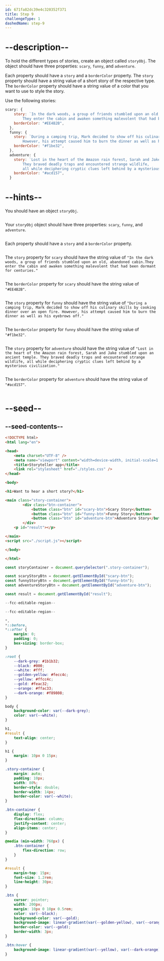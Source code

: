 ```yaml
---
id: 671fa82dc39e4c320352f371
title: Step 9
challengeType: 1
dashedName: step-9
---
```


# --description--

To hold the different types of stories, create an object called `storyObj`. The object should have three properties: `scary`, `funny`, and `adventure`. 

Each property should have a `story` and a `borderColor` property. The `story` property should have a string value of a short story of the respective type. The `borderColor` property should have a string value of a color that you want to use to style the story.

Use the following stories:

```js
scary: {
    story: `In the dark woods, a group of friends stumbled upon an old, abandoned cabin.
        They enter the cabin and awaken something malevolent that had been dormant for centuries.`,
    borderColor: "#EE4B2B",
  },
  funny: {
    story: `During a camping trip, Mark decided to show off his culinary skills by cooking dinner over an open fire.
        However, his attempt caused him to burn the dinner as well as his eyebrows off.`,
    borderColor: "#f1be32",
  },
  adventure: {
    story: `Lost in the heart of the Amazon rain forest, Sarah and Jake stumbled upon an ancient temple.
        They braved deadly traps and encountered strange wildlife,
        all while deciphering cryptic clues left behind by a mysterious civilization.`,
    borderColor: "#acd157",
  }
```

# --hints--

You should have an object `storyObj`.

```js

```

Your `storyObj` object should have three properties: `scary`, `funny`, and `adventure`.

```js

```

Each property should have a `story` and a `borderColor` property.

```js

```

The `story` property for `scary` should have the string value of `"In the dark woods, a group of friends stumbled upon an old, abandoned cabin.They enter the cabin and awaken something malevolent that had been dormant for centuries."`

```js

```

The `borderColor` property for `scary` should have the string value of `"#EE4B2B"`.

```js

```

The `story` property for `funny` should have the string value of `"During a camping trip, Mark decided to show off his culinary skills by cooking dinner over an open fire. However, his attempt caused him to burn the dinner as well as his eyebrows off."`

```js

```

The `borderColor` property for `funny` should have the string value of `"#f1be32"`.

```js

```

The `story` property for `adventure` should have the string value of `"Lost in the heart of the Amazon rain forest, Sarah and Jake stumbled upon an ancient temple. They braved deadly traps and encountered strange wildlife, all while deciphering cryptic clues left behind by a mysterious civilization."`

```js

```

The `borderColor` property for `adventure` should have the string value of `"#acd157"`.

```js

```

# --seed--

## --seed-contents--

```html
<!DOCTYPE html>
<html lang="en">

<head>
    <meta charset="UTF-8" />
    <meta name="viewport" content="width=device-width, initial-scale=1.0" />
    <title>Storyteller app</title>
    <link rel="stylesheet" href="./styles.css" />
</head>

<body>

<h1>Want to hear a short story?</h1>

<main class="story-container">
        <div class="btn-container">
            <button class="btn" id="scary-btn">Scary Story</button>
            <button class="btn" id="funny-btn">Funny Story</button>
            <button class="btn" id="adventure-btn">Adventure Story</button>
        </div>
    <p id="result"></p>

</main>
<script src="./script.js"></script>

</body>

</html>
```

```js
const storyContainer = document.querySelector(".story-container");

const scaryStoryBtn = document.getElementById("scary-btn");
const funnyStoryBtn = document.getElementById("funny-btn");
const adventureStoryBtn = document.getElementById("adventure-btn");

const result = document.getElementById("result");

--fcc-editable-region--

--fcc-editable-region--
```

```css
*,
*::before,
*::after {
    margin: 0;
    padding: 0;
    box-sizing: border-box;
}

:root {
    --dark-grey: #1b1b32;
    --black: #000;
    --white: #fff;
    --golden-yellow: #fecc4c;
    --yellow: #ffcc4c;
    --gold: #feac32;
    --orange: #ffac33;
    --dark-orange: #f89808;
}

body {
    background-color: var(--dark-grey);
    color: var(--white);
}

h1,
#result {
    text-align: center;
}

h1 {
    margin: 10px 0 15px;
}

.story-container {
    margin: auto;
    padding: 10px;
    width: 80%;
    border-style: double;
    border-width: 14px;
    border-color: var(--white);
}

.btn-container {
    display: flex;
    flex-direction: column;
    justify-content: center;
    align-items: center;
}

@media (min-width: 760px) {
    .btn-container {
        flex-direction: row;
    }
}

#result {
    margin-top: 15px;
    font-size: 1.2rem;
    line-height: 30px;
}

.btn {
    cursor: pointer;
    width: 200px;
    margin: 10px 0 10px 0.5rem;
    color: var(--black);
    background-color: var(--gold);
    background-image: linear-gradient(var(--golden-yellow), var(--orange));
    border-color: var(--gold);
    border-width: 3px;
}

.btn:hover {
    background-image: linear-gradient(var(--yellow), var(--dark-orange));
}
```
